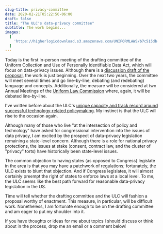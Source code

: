 ```yaml
---
slug-title: privacy-committee
date: 2020-02-21T05:22:56-06:00
draft: false
title: "The ULC's data-privacy committee"
subtitle: The work begins...
images:
  [
    'https://higherlogicdownload.s3.amazonaws.com/UNIFORMLAWS/b7c515db-1895-4387-bb2d-ee99e58c0066/UploadedImages/ULC_BlueCircle_NoText_HiRes_3D.png',
  ]
---
```


Today is the first in-person meeting of the drafting committee of the Uniform Collection and Use of Personally Identifiable Data Act, which will focus on data-privacy issues. Although there is a [discussion draft of the proposal](https://www.uniformlaws.org/HigherLogic/System/DownloadDocumentFile.ashx?DocumentFileKey=3df15b85-a9a2-0eda-8162-36b955465c09&forceDialog=0), the work is just beginning. Over the next two years, the committee will meet several times and go line-by-line, debating (and redebating) language and concepts. Additionally, the measure will be considered at two Annual Meetings of the [Uniform Law Commission](https://uniformlaws.org) where, again, it will be debated line-by-line.

I've written before about the ULC's [unique capacity and track record around successful technology-related policymaking](https://medium.com/@vdavez/federalism-technology-and-uniform-state-legislation-reflections-on-the-127th-uniform-law-2d60904a6570). My instinct is that the ULC will rise to the occasion again.

Although many of those who live "at the intersection of policy and technology" have asked for congressional intervention into the issues of data privacy, I am excited by the prospect of data-privacy legislation remaining a state-level concern. Although there is a role for national privacy protections, the issues at stake (consent, contract law, and the cluster of "privacy" torts) have historically been state-level issues.

The common objection to having states (as opposed to Congress) legislate in the area is that you may have a patchwork of regulations; fortunately, the ULC exists to blunt that objection. And if Congress legislates, it will almost certainly preempt the right of states to enforce laws at a local level. To me, the ULC seems like the best path forward for reasonable data-privacy legislation in the US.

Time will tell whether the drafting committee and the ULC will fashion a proposal worthy of enactment. This measure, in particular, will be difficult work. Nonetheless, I am fortunate enough to be on the drafting committee and am eager to put my shoulder into it.

If you have thoughts or ideas for me about topics I should discuss or think about in the process, drop me an email or a comment below!
